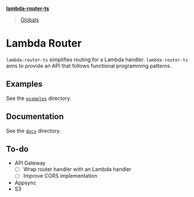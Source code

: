 **[lambda-router-ts](README.md)**

> [Globals](globals.md)

# Lambda Router

`lambda-router-ts` simplifies routing for a Lambda handler. `lambda-router-ts` aims to provide an API that follows functional programming patterns.

## Examples

See the [`examples`](examples) directory.

## Documentation

See the [`docs`](docs/index.html) directory.

## To-do

- API Gateway
  - [ ] Wrap router handler with an Lambda handler
  - [ ] Improve CORS implementation
- Appsync
- S3
